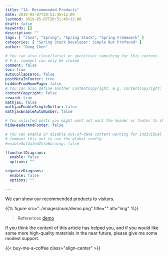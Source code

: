 ```yaml
---
title: "14. Recommended Products"
date: 2019-05-07T20:51:45+12:00
lastmod: 2019-05-07T20:51:45+12:00
draft: false
keywords: []
description: ""
tags: [ "Java", "Spring", "Spring Stack", "Spring Framework" ]
categories: [ "Spring Stack Developer: Simple But Profound" ]
author: "Dong Chen"

# You can also close(false) or open(true) something for this content.
# P.S. comment can only be closed
comment: false
toc: true
autoCollapseToc: false
postMetaInFooter: true
hiddenFromHomePage: false
# You can also define another contentCopyright. e.g. contentCopyright: "This is another copyright."
contentCopyright: false
reward: true
mathjax: false
mathjaxEnableSingleDollar: false
mathjaxEnableAutoNumber: false

# You unlisted posts you might want not want the header or footer to show
hideHeaderAndFooter: false

# You can enable or disable out-of-date content warning for individual post.
# Comment this out to use the global config.
#enableOutdatedInfoWarning: false

flowchartDiagrams:
  enable: false
  options: ""

sequenceDiagrams: 
  enable: false
  options: ""

---
```


We can show our recommended products to visitors.

<!--more-->

{{% figure src="../images/num/demo.png" title="" alt="img" %}}

> References
> [demo](exampledotcom)

If you think the content of this article has helped you, and if you would like some more high-quality materials in the near future, please give me some modest support.

<!-- Buy Me a Coffee Button -->
{{< buy-me-a-coffee class="align-center" >}}
